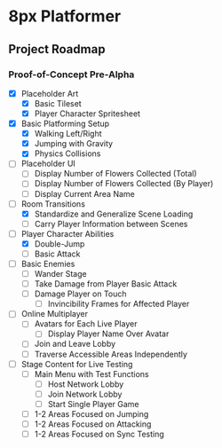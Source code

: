 # 8px Platformer

## Project Roadmap
### Proof-of-Concept Pre-Alpha
- [x] Placeholder Art
  - [x] Basic Tileset
  - [x] Player Character Spritesheet
- [x] Basic Platforming Setup
  - [x] Walking Left/Right
  - [x] Jumping with Gravity
  - [x] Physics Collisions
- [ ] Placeholder UI
  - [ ] Display Number of Flowers Collected (Total)
  - [ ] Display Number of Flowers Collected (By Player)
  - [ ] Display Current Area Name
- [ ] Room Transitions
  - [x] Standardize and Generalize Scene Loading
  - [ ] Carry Player Information between Scenes
- [ ] Player Character Abilities
  - [x] Double-Jump
  - [ ] Basic Attack
- [ ] Basic Enemies
  - [ ] Wander Stage
  - [ ] Take Damage from Player Basic Attack
  - [ ] Damage Player on Touch
    - [ ] Invincibility Frames for Affected Player
- [ ] Online Multiplayer
  - [ ] Avatars for Each Live Player
    - [ ] Display Player Name Over Avatar
  - [ ] Join and Leave Lobby
  - [ ] Traverse Accessible Areas Independently
- [ ] Stage Content for Live Testing
  - [ ] Main Menu with Test Functions
    - [ ] Host Network Lobby
    - [ ] Join Network Lobby
    - [ ] Start Single Player Game
  - [ ] 1-2 Areas Focused on Jumping
  - [ ] 1-2 Areas Focused on Attacking
  - [ ] 1-2 Areas Focused on Sync Testing
